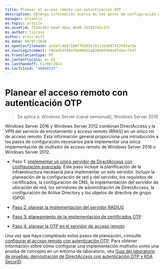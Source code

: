 ```yaml
---
title: Planear el acceso remoto con autenticación OTP
description: Obtenga información acerca de los pasos de configuración necesarios para implementar una única implementación de multisitio de acceso remoto de Windows Server 2016 o Windows Server 2012.
manager: brianlic
ms.topic: article
ms.assetid: 762bc463-eead-46ac-8b90-32355743c27c
ms.author: lizross
author: eross-msft
ms.date: 08/07/2020
ms.openlocfilehash: a3da7c4b67180f7b203e19111b3887432043ac9a
ms.sourcegitcommit: f8da45df984f0400922a8306855b0adfdaec71af
ms.translationtype: MT
ms.contentlocale: es-ES
ms.lasthandoff: 01/08/2021
ms.locfileid: "98040115"
---
```

# <a name="plan-remote-access-with-otp-authentication"></a>Planear el acceso remoto con autenticación OTP

>Se aplica a: Windows Server (canal semianual), Windows Server 2016

 Windows Server 2016 y Windows Server 2012 combinan DirectAccess y la VPN del servicio de enrutamiento y acceso remoto (RRAS) en un único rol de acceso remoto. Esta información general proporciona una introducción a los pasos de configuración necesarios para implementar una única implementación de multisitio de acceso remoto de Windows Server 2016 o Windows Server 2012.


-  Paso 1: [implementar un único servidor de DirectAccess con configuración avanzada](../../../directaccess/single-server-advanced/deploy-a-single-directaccess-server-with-advanced-settings.md). Este paso incluye la planificación de la infraestructura necesaria para implementar un solo servidor. Incluye la planeación de la configuración de red y del servidor, los requisitos de certificados, la configuración de DNS, la implementación del servidor de ubicación de red, los servidores de administración de DirectAccess, la configuración de Active Directory y los objetos de directiva de grupo (GPO).

-   [Paso 2: planear la implementación del servidor RADIUS](Step-2-Plan-the-RADIUS-Server-Deployment.md)

-   [Paso 3: planeamiento de la implementación de certificados OTP](Step-3-Plan-OTP-Certificate-Deployment.md)

-   [Paso 4: planear la OTP en el servidor de acceso remoto](Step-4-Plan-for-OTP-on-the-Remote-Access-Server.md)

Una vez que haya completado estos pasos de planeación, consulte [configurar el acceso remoto con autenticación OTP](../configure/configure-ra-with-otp-authentication.md). Para obtener información sobre cómo configurar una implementación multisitio como una prueba de concepto en un entorno de laboratorio, vea [Guía del laboratorio de pruebas: demostración de DirectAccess con autenticación OTP y RSA SecurID](../../../directaccess/tlg-otp-securid/test-lab-guide-demonstrate-directaccess-with-otp-authentication-and-rsa-securid.md).

